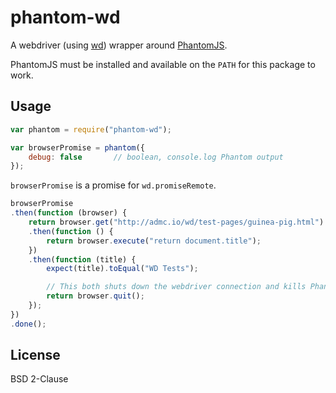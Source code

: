 # phantom-wd

A webdriver (using [wd](https://github.com/admc/wd)) wrapper around [PhantomJS](http://phantomjs.org/).

PhantomJS must be installed and available on the `PATH` for this package to work.

## Usage

```javascript
var phantom = require("phantom-wd");

var browserPromise = phantom({
    debug: false       // boolean, console.log Phantom output
});
```

`browserPromise` is a promise for `wd.promiseRemote`.

```javascript
browserPromise
.then(function (browser) {
    return browser.get("http://admc.io/wd/test-pages/guinea-pig.html")
    .then(function () {
        return browser.execute("return document.title");
    })
    .then(function (title) {
        expect(title).toEqual("WD Tests");

        // This both shuts down the webdriver connection and kills PhantomJS
        return browser.quit();
    });
})
.done();
```

## License

BSD 2-Clause
